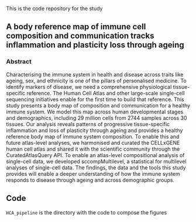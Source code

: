 This is the code repository for the study

## A body reference map of immune cell composition and communication tracks inflammation and plasticity loss through ageing

### Abstract
Characterising the immune system in health and disease across traits like ageing, sex, and ethnicity is one of the pillars of personalised medicine. To identify markers of disease, we need a comprehensive physiological tissue-specific reference. The Human Cell Atlas and other large-scale single-cell sequencing initiatives enable for the first time to build that reference. This study presents a body map of composition and communication for a healthy immune system. We model this map across human developmental stages and demographics, including 29 million cells from 2744 samples across 30 tissues. Our analysis reveals patterns of progressive tissue-specific inflammation and loss of plasticity through ageing and provides a healthy reference body map of immune system composition. To enable this and future atlas-level analyses, we harmonised and curated the CELLxGENE human cell atlas and shared it with the scientific community through the CuratedAtlasQuery API. To enable an atlas-level compositional analysis of single-cell data, we developed sccompMultilevel, a statistical for multilevel analyses of single-cell data. The findings, the data and the tools this study provides will enable a deeper understanding of how the immune system responds to disease through ageing and across demographic groups.

## Code

`HCA_pipeline` is the directory with the code to compose the figures

